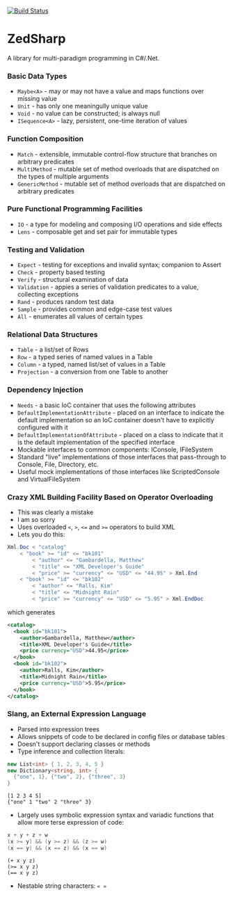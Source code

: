 [![Build Status](https://travis-ci.org/rkoeninger/ZedSharp.svg?branch=master)](https://travis-ci.org/rkoeninger/ZedSharp)

# ZedSharp

A library for multi-paradigm programming in C#/.Net.

### Basic Data Types

  * `Maybe<A>` - may or may not have a value and maps functions over missing value
  * `Unit` - has only one meaningully unique value
  * `Void` - no value can be constructed; is always null
  * `ISequence<A>` - lazy, persistent, one-time iteration of values

### Function Composition

  * `Match` - extensible, immutable control-flow structure that branches on arbitrary predicates
  * `MultiMethod` - mutable set of method overloads that are dispatched on the types of multiple arguments
  * `GenericMethod` - mutable set of method overloads that are dispatched on arbitrary predicates

### Pure Functional Programming Facilities

  * `IO` - a type for modeling and composing I/O operations and side effects
  * `Lens` - composable get and set pair for immutable types

### Testing and Validation

  * `Expect` - testing for exceptions and invalid syntax; companion to Assert
  * `Check` - property based testing
  * `Verify` - structural examination of data
  * `Validation` - appies a series of validation predicates to a value, collecting exceptions
  * `Rand` - produces random test data
  * `Sample` - provides common and edge-case test values
  * `All` - enumerates all values of certain types

### Relational Data Structures

  * `Table` - a list/set of Rows
  * `Row` - a typed series of named values in a Table
  * `Column` - a typed, named list/set of values in a Table
  * `Projection` - a conversion from one Table to another

### Dependency Injection

  * `Needs` - a basic IoC container that uses the following attributes
  * `DefaultImplementationAttribute` - placed on an interface to indicate the default implementation so an IoC container doesn't have to explicitly configured with it
  * `DefaultImplementationOfAttribute` - placed on a class to indicate that it is the default implementation of the specified interface
  * Mockable interfaces to common components: IConsole, IFileSystem
  * Standard "live" implementations of those interfaces that pass-through to Console, File, Directory, etc.
  * Useful mock implementations of those interfaces like ScriptedConsole and VirtualFileSystem

### Crazy XML Building Facility Based on Operator Overloading

  * This was clearly a mistake
  * I am so sorry
  * Uses overloaded `<`, `>`, `<=` and `>=` operators to build XML
  * Lets you do this:

```csharp
Xml.Doc < "catalog"
    < "book" >= "id" <= "bk101"
        < "author" <= "Gambardella, Matthew"
        < "title" <= "XML Developer's Guide"
        < "price" >= "currency" <= "USD" <= "44.95" > Xml.End
    < "book" >= "id" <= "bk102"
        < "author" <= "Ralls, Kim"
        < "title" <= "Midnight Rain"
        < "price" >= "currency" <= "USD" <= "5.95" > Xml.EndDoc
```

which generates

```xml
<catalog>
  <book id="bk101">
    <author>Gambardella, Matthew</author>
    <title>XML Developer's Guide</title>
    <price currency="USD">44.95</price>
  </book>
  <book id="bk102">
    <author>Ralls, Kim</author>
    <title>Midnight Rain</title>
    <price currency="USD">5.95</price>
  </book>
</catalog>
```

### Slang, an External Expression Language

  * Parsed into expression trees
  * Allows snippets of code to be declared in config files or database tables
  * Doesn't support declaring classes or methods
  * Type inference and collection literals:

```csharp
new List<int> { 1, 2, 3, 4, 5 }
new Dictionary<string, int> {
  {"one", 1}, {"two", 2}, {"three", 3}
}
```

```
[1 2 3 4 5]
{"one" 1 "two" 2 "three" 3}
```

  * Largely uses symbolic expression syntax and variadic functions that allow more terse expression of code:

```csharp
x + y + z + w
(x >= y) && (y >= z) && (z >= w)
(x == y) && (x == z) && (x == w)
```

```
(+ x y z)
(>= x y z)
(== x y z)
```

  * Nestable string characters: `« »`
